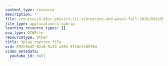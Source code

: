 ```yaml
---
content_type: resource
description: ''
file: /courses/8-03sc-physics-iii-vibrations-and-waves-fall-2016/092e9bd262a65a13a2635718efe85764_1JeBWHzrRD4.vtt
file_type: application/x-subrip
learning_resource_types: []
ocw_type: OCWFile
resourcetype: Other
title: 3play caption file
uid: 092e9bd2-62a6-5a13-a263-5718efe85764
video_metadata:
  youtube_id: null
---
```

